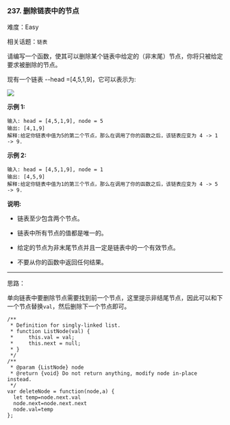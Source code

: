 ### 237. 删除链表中的节点

难度：Easy

相关话题：`链表`

请编写一个函数，使其可以删除某个链表中给定的（非末尾）节点，你将只被给定要求被删除的节点。



现有一个链表 --head =[4,5,1,9]，它可以表示为:



![](https://assets.leetcode-cn.com/aliyun-lc-upload/uploads/2019/01/19/237_example.png)








**示例 1:** 



```
输入: head = [4,5,1,9], node = 5
输出: [4,1,9]
解释:给定你链表中值为5的第二个节点，那么在调用了你的函数之后，该链表应变为 4 -> 1 -> 9.
```


**示例 2:** 



```
输入: head = [4,5,1,9], node = 1
输出: [4,5,9]
解释:给定你链表中值为1的第三个节点，那么在调用了你的函数之后，该链表应变为 4 -> 5 -> 9.
```






**说明:** 




* 链表至少包含两个节点。

* 链表中所有节点的值都是唯一的。

* 给定的节点为非末尾节点并且一定是链表中的一个有效节点。

* 不要从你的函数中返回任何结果。






-----

思路：

单向链表中要删除节点需要找到前一个节点，这里提示非结尾节点，因此可以和下一个节点替换`val`，然后删除下一个节点即可。

```
/**
 * Definition for singly-linked list.
 * function ListNode(val) {
 *     this.val = val;
 *     this.next = null;
 * }
 */
/**
 * @param {ListNode} node
 * @return {void} Do not return anything, modify node in-place instead.
 */
var deleteNode = function(node,a) {
  let temp=node.next.val
  node.next=node.next.next
  node.val=temp
};
```


